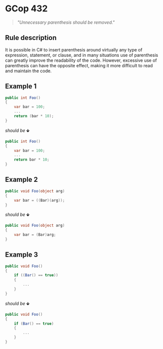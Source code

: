 ﻿# GCop 432

> *"Unnecessary parenthesis should be removed."*

## Rule description

It is possible in C# to insert parenthesis around virtually any type of expression, statement, or clause, and in many situations use of parenthesis can greatly improve the readability of the code. However, excessive use of parenthesis can have the opposite effect, making it more difficult to read and maintain the code.

## Example 1

```csharp
public int Foo()
{
    var bar = 100;
    ...
    return (bar * 10);
}
```

*should be* 🡻

```csharp
public int Foo()
{
    var bar = 100;
    ...
    return bar * 10;
}
```

## Example 2

```csharp
public void Foo(object arg)
{
    var bar = ((Bar)(arg));
}
```

*should be* 🡻

```csharp
public void Foo(object arg)
{
    var bar = (Bar)arg;
}
```

## Example 3

```csharp
public void Foo()
{
    if ((Bar() == true))
    {
        ...
    }
}
```

*should be* 🡻

```csharp
public void Foo()
{
    if (Bar() == true)
    {
        ...
    }
}
```